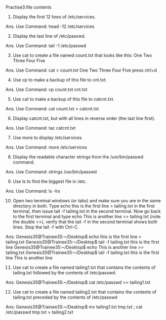 Practise3:file contents


1. Display the first 12 lines of /etc/services.

Ans.	Use Command: 
		head -12 /etc/services


2. Display the last line of /etc/passwd.

Ans.	Use Command: 
		tail -1 /etc/passwd


3. Use cat to create a file named count.txt that looks like this:
One
Two
Three
Four
Five

Ans.	Use Command: 
		cat > count.txt
	One
	Two
	Three
	Four
	Five
	press ctrl+d
	
	
4. Use cp to make a backup of this file to cnt.txt.

Ans.	Use Command: 
		cp count.txt cnt.txt


5. Use cat to make a backup of this file to catcnt.txt.

Ans.	Use Command:
		cat count.txt > catcnt.txt


6. Display catcnt.txt, but with all lines in reverse order (the last line first).

Ans.	Use Command:
		tac catcnt.txt


7. Use more to display /etc/services.

Ans.	Use Command: 
		more /etc/services


8. Display the readable character strings from the /usr/bin/passwd command. 

Ans.	Use Command:
		strings /usr/bin/passwd


9. Use ls to find the biggest file in /etc.

Ans.	Use Command: 
		ls -lrs


10. Open two terminal windows (or tabs) and make sure you are in the same directory in both. Type echo this is the first line > tailing.txt in the first terminal, then issue tail -f tailing.txt in the second terminal. Now go back to the first terminal and type echo This is another line >> tailing.txt (note the double >>), verify that the tail -f in the second terminal shows both lines. Stop the tail -f with Ctrl-C.

Ans: 	Genesis35@Trainee35:~/Desktop$ echo this is the first line > tailing.txt
	Genesis35@Trainee35:~/Desktop$ tail -f tailing.txt
	this is the first line
	Genesis35@Trainee35:~/Desktop$ echo This is another line >> tailing.txt
	Genesis35@Trainee35:~/Desktop$ tail -f tailing.txt
	this is the first line
	This is another line

11. Use cat to create a file named tailing1.txt that contains the contents of tailing.txt followed by the contents of /etc/passwd.

Ans: Genesis35@Trainee35:~/Desktop$ cat /etc/passwd >> tailing1.txt

12. Use cat to create a file named tailing2.txt that contains the contents of tailing.txt preceded by the contents of /etc/passwd

Ans: Genesis35@Trainee35:~/Desktop$ mv tailing1.txt tmp.txt ; cat /etc/passwd tmp.txt > tailing2.txt
